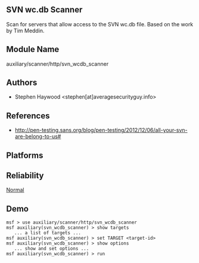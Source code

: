 ## SVN wc.db Scanner

Scan for servers that allow access to the SVN wc.db file. 
Based on the work by Tim Meddin.


## Module Name
auxiliary/scanner/http/svn_wcdb_scanner

## Authors
* Stephen Haywood <stephen[at]averagesecurityguy.info>


## References
* http://pen-testing.sans.org/blog/pen-testing/2012/12/06/all-your-svn-are-belong-to-us#




## Platforms


## Reliability
[Normal](https://github.com/rapid7/metasploit-framework/wiki/Exploit-Ranking)

## Demo

```
msf > use auxiliary/scanner/http/svn_wcdb_scanner
msf auxiliary(svn_wcdb_scanner) > show targets
   ... a list of targets ...
msf auxiliary(svn_wcdb_scanner) > set TARGET <target-id>
msf auxiliary(svn_wcdb_scanner) > show options
   ... show and set options ...
msf auxiliary(svn_wcdb_scanner) > run
```
    
    